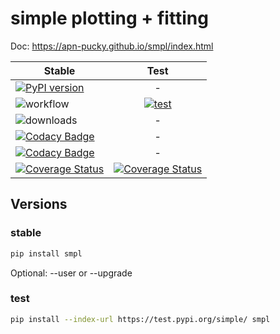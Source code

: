 # simple plotting + fitting
Doc: https://apn-pucky.github.io/smpl/index.html

| Stable        | Test           |
| ------------- |:-------------:|
| [![PyPI version](https://badge.fury.io/py/smpl.svg)](https://badge.fury.io/py/smpl)      | - | 
| ![workflow](https://github.com/APN-Pucky/smpl/actions/workflows/stable.yml/badge.svg)      | [![test](https://github.com/APN-Pucky/smpl/actions/workflows/test.yml/badge.svg)](https://github.com/APN-Pucky/smpl/actions/workflows/test.yml)     |
| ![downloads](https://img.shields.io/pypi/dm/smpl.svg) | -     |
| [![Codacy Badge](https://app.codacy.com/project/badge/Grade/38630d0063814027bd4d0ffaa73790a2)](https://www.codacy.com/gh/APN-Pucky/smpl/dashboard?utm_source=github.com&amp;utm_medium=referral&amp;utm_content=APN-Pucky/smpl&amp;utm_campaign=Badge_Grade) | -      |
| [![Codacy Badge](https://app.codacy.com/project/badge/Coverage/38630d0063814027bd4d0ffaa73790a2)](https://www.codacy.com/gh/APN-Pucky/smpl/dashboard?utm_source=github.com&utm_medium=referral&utm_content=APN-Pucky/smpl&utm_campaign=Badge_Coverage) | -      |
| [![Coverage Status](https://coveralls.io/repos/github/APN-Pucky/smpl/badge.svg?branch=master)](https://coveralls.io/github/APN-Pucky/smpl?branch=stable) | [![Coverage Status](https://coveralls.io/repos/github/APN-Pucky/smpl/badge.svg?branch=test)](https://coveralls.io/github/APN-Pucky/smpl?branch=stable) |


## Versions

### stable
```sh
pip install smpl
```
Optional: --user or --upgrade

### test
```sh
pip install --index-url https://test.pypi.org/simple/ smpl
```
